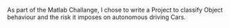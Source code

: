 As part of the Matlab Challange, I chose to write a Project to classify Object behaviour and the risk it imposes on autonomous driving Cars.
